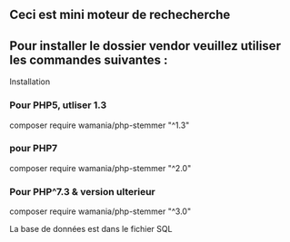 ## Ceci est mini moteur de rechecherche

## Pour installer le dossier vendor veuillez utiliser les commandes suivantes :

Installation

### Pour PHP5, utliser 1.3
composer require wamania/php-stemmer "^1.3"

### pour PHP7
composer require wamania/php-stemmer "^2.0"

### Pour PHP^7.3 & version ulterieur
composer require wamania/php-stemmer "^3.0"


La base de données est dans le fichier SQL
